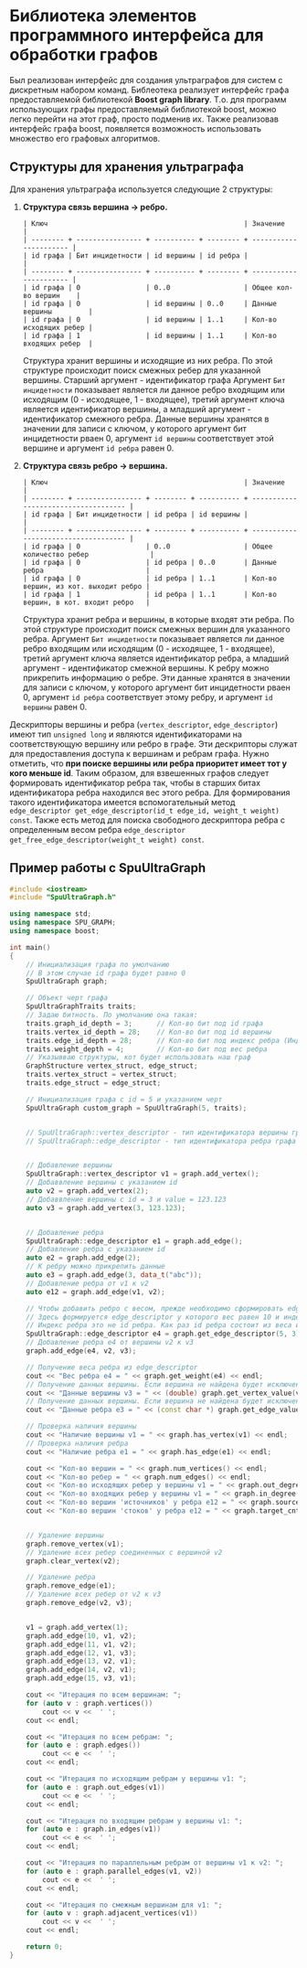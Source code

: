 Библиотека элементов программного интерфейса для обработки графов
=================================================================

Был реализован интерфейс для создания ультраграфов для 
систем с дискретным набором команд. 
Библеотека реализует интерфейс графа предоставляемой библиотекой 
**Boost graph library**. 
Т.о. для программ использующих графы предоставляемый библиотекой boost, 
можно легко перейти на этот граф, просто подменив их. 
Также реализовав интерфейс графа boost, 
появляется возможность использовать множество его графовых алгоритмов.


## Структуры для хранения ультраграфа

Для хранения ультраграфа используется следующие 2 структуры:

1.  **Структура связь вершина -> ребро.** 

    ```
    | Ключ                                                | Значение               |
    | -------- + ---------------- + ---------- + -------- + ---------------------- |
    | id графа | Бит инцидетности | id вершины | id ребра |                        |
    | -------- + ---------------- + ---------- + -------- + ---------------------- |
    | id графа | 0                | 0..0                  | Общее кол-во вершин    |  
    | id графа | 0                | id вершины | 0..0     | Данные вершины         | 
    | id графа | 0                | id вершины | 1..1     | Кол-во исходящих ребер | 
    | id графа | 1                | id вершины | 1..1     | Кол-во входящих ребер  |
    ```
    
    Структура хранит вершины и исходящие из них ребра. 
    По этой структуре происходит поиск смежных ребер для указанной вершины.
    Старший аргумент  - идентификатор графа
    Аргумент `Бит инцидетности` показывает является ли 
    данное ребро входящим или исходящим (0 - исходящее, 1 - входящее),
    третий аргумент ключа является идентификатор вершины, 
    а младший аргумент - идентификатор смежного ребра. 
    Данные вершины хранятся в значении для записи с ключом, 
    у которого аргумент бит инцидетности рваен 0, 
    аргумент `id вершины` соответствует этой вершине 
    и аргумент `id ребра` равен 0.

2.  **Структура связь ребро -> вершина.**

    ```
    | Ключ                                                | Значение                             |
    | -------- + ---------------- + -------- + ---------- + ------------------------------------ |
    | id графа | Бит инцидетности | id ребра | id вершины |                                      |
    | -------- + ---------------- + -------- + ---------- + ------------------------------------ |
    | id графа | 0                | 0..0                  | Общее количество ребер               | 
    | id графа | 0                | id ребра | 0..0       | Данные ребра                         | 
    | id графа | 0                | id ребра | 1..1       | Кол-во вершин, из кот. выходит ребро | 
    | id графа | 1                | id ребра | 1..1       | Кол-во вершин, в кот. входит ребро   |
    ```

    Структура хранит ребра и вершины, в которые входят эти ребра. 
    По этой структуре происходит поиск смежных вершин для указанного ребра.
    Аргумент `Бит инцидетности` показывает является ли 
    данное ребро входящим или исходящим (0 - исходящее, 1 - входящее),
    третий аргумент ключа является идентификатор ребра, 
    а младший аргумент - идентификатор смежной вершины. 
    К ребру можно прикрепить информацию о ребре. 
    Эти данные хранятся в значении для записи с ключом, 
    у которого аргумент бит инцидетности рваен 0, 
    аргумент `id ребра` соответствует этому ребру,
    и аргумент `id вершины` равен 0.

Дескрипторы вершины и ребра (`vertex_descriptor`, `edge_descriptor`) имеют тип `unsigned long` 
и являются идентификаторами на соответствующую вершину или ребро в графе. 
Эти дескрипторы служат для предоставления доступа к вершинам и ребрам графа. 
Нужно отметить, что **при поиске вершины или ребра приоритет имеет тот у кого меньше id**. 
Таким образом, для взвешенных графов следует формировать идентификатор ребра так, 
чтобы в старших битах идентификатора ребра находился вес этого ребра. 
Для формирования такого идентификатора имеется вспомогательный метод 
`edge_descriptor get_edge_descriptor(id_t edge_id, weight_t weight) const`. 
Также есть метод для поиска свободного дескриптора ребра с определенным весом ребра 
`edge_descriptor get_free_edge_descriptor(weight_t weight) const`.


## Пример работы с SpuUltraGraph

```c++
#include <iostream>
#include "SpuUltraGraph.h"

using namespace std;
using namespace SPU_GRAPH;
using namespace boost;

int main()
{
    // Инициализация графа по умолчанию
    // В этом случае id графа будет равно 0
    SpuUltraGraph graph;

    // Объект черт графа
    SpuUltraGraphTraits traits;
    // Задаю битность. По умолчанию она такая:
    traits.graph_id_depth = 3;      // Кол-во бит под id графа
    traits.vertex_id_depth = 28;    // Кол-во бит под id вершины
    traits.edge_id_depth = 28;      // Кол-во бит под индекс ребра (Индекс ребра НЕ id ребра. id ребра состоит из веса и индекса)
    traits.weight_depth = 4;        // Кол-во бит под вес ребра
    // Указывваю структуры, кот будет использовать наш граф
    GraphStructure vertex_struct, edge_struct;
    traits.vertex_struct = vertex_struct;
    traits.edge_struct = edge_struct;

    // Инициализация графа с id = 5 и указанием черт
    SpuUltraGraph custom_graph = SpuUltraGraph(5, traits);


    // SpuUltraGraph::vertex_descriptor - тип идентификатора вершины графа (unsigned long)
    // SpuUltraGraph::edge_descriptor - тип идентификатора ребра графа (unsigned long)


    // Добавление вершины
    SpuUltraGraph::vertex_descriptor v1 = graph.add_vertex();
    // Добаввление вершины с указанием id
    auto v2 = graph.add_vertex(2);
    // Добаввление вершины с id = 3 и value = 123.123
    auto v3 = graph.add_vertex(3, 123.123);


    // Добавление ребра
    SpuUltraGraph::edge_descriptor e1 = graph.add_edge();
    // Добавление ребра с указанием id
    auto e2 = graph.add_edge(2);
    // К ребру можно прикрепить данные
    auto e3 = graph.add_edge(3, data_t("abc"));
    // Добавление ребра от v1 к v2
    auto e12 = graph.add_edge(v1, v2);

    // Чтобы добавить ребро с весом, прежде необходимо сформировать edge_descriptor.
    // Здесь формируется edge_descriptor у которого вес равен 10 и индекс ребра равен 5.
    // Индекс ребра это не id ребра. Как раз id ребра состоит из веса и индекса.
    SpuUltraGraph::edge_descriptor e4 = graph.get_edge_descriptor(5, 3);
    // Добавление ребра e4 от вершины v2 к v3
    graph.add_edge(e4, v2, v3);

    // Получение веса ребра из edge_descriptor
    cout << "Вес ребра e4 = " << graph.get_weight(e4) << endl;
    // Получение данных вершины. Если вершина не найдена будет исключение
    cout << "Данные вершины v3 = " << (double) graph.get_vertex_value(v3) << endl;
    // Получение данных вершины. Если вершина не найдена будет исключение
    cout << "Данные ребра e3 = " << (const char *) graph.get_edge_value(e3) << endl;

    // Проверка наличия вершины
    cout << "Наличие вершины v1 = " << graph.has_vertex(v1) << endl;
    // Проверка наличия ребра
    cout << "Наличие ребра е1 = " << graph.has_edge(e1) << endl;

    cout << "Кол-во вершин = " << graph.num_vertices() << endl;
    cout << "Кол-во ребер = " << graph.num_edges() << endl;
    cout << "Кол-во исходящих ребер у вершины v1 = " << graph.out_degree(v1) << endl;
    cout << "Кол-во входящих ребер у вершины v1 = " << graph.in_degree(v1) << endl;
    cout << "Кол-во вершин 'источников' у ребра e12 = " << graph.source_cnt(e12) << endl;
    cout << "Кол-во вершин 'стоков' у ребра e12 = " << graph.target_cnt(e12) << endl;


    // Удаление вершины
    graph.remove_vertex(v1);
    // Удаление всех ребер соединенных с вершиной v2
    graph.clear_vertex(v2);

    // Удаление ребра
    graph.remove_edge(e1);
    // Удаление всех ребер от v2 к v3
    graph.remove_edge(v2, v3);


    v1 = graph.add_vertex(1);
    graph.add_edge(10, v1, v2);
    graph.add_edge(11, v1, v2);
    graph.add_edge(12, v1, v3);
    graph.add_edge(13, v2, v1);
    graph.add_edge(14, v2, v1);
    graph.add_edge(15, v3, v1);

    cout << "Итерация по всем вершинам: ";
    for (auto v : graph.vertices())
        cout << v <<  ' ';
    cout << endl;

    cout << "Итерация по всем ребрам: ";
    for (auto e : graph.edges())
        cout << e <<  ' ';
    cout << endl;

    cout << "Итерация по исходящим ребрам у вершины v1: ";
    for (auto e : graph.out_edges(v1))
        cout << e <<  ' ';
    cout << endl;

    cout << "Итерация по входящим ребрам у вершины v1: ";
    for (auto e : graph.in_edges(v1))
        cout << e <<  ' ';
    cout << endl;

    cout << "Итерация по параллельным ребрам от вершины v1 к v2: ";
    for (auto e : graph.parallel_edges(v1, v2))
        cout << e <<  ' ';
    cout << endl;

    cout << "Итерация по смежным вершинам для v1: ";
    for (auto v : graph.adjacent_vertices(v1))
        cout << v <<  ' ';
    cout << endl;

    return 0;
}
```
